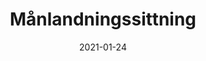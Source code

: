 ---
date: "2021-01-24"
title: "Månlandningssittning"
link: "https://www.iare.one/events/Manlandningssittning"
---